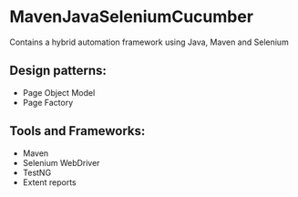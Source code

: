 # MavenJavaSeleniumCucumber
Contains a hybrid automation framework using Java, Maven and Selenium

## Design patterns:
- Page Object Model
- Page Factory

## Tools and Frameworks:
- Maven
- Selenium WebDriver
- TestNG
- Extent reports
